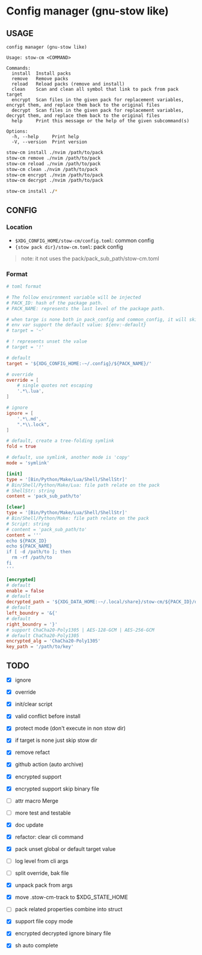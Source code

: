 # Config manager (gnu-stow like)

## USAGE

```
config manager (gnu-stow like)

Usage: stow-cm <COMMAND>

Commands:
  install  Install packs
  remove   Remove packs
  reload   Reload packs (remove and install)
  clean    Scan and clean all symbol that link to pack from pack target
  encrypt  Scan files in the given pack for replacement variables, encrypt them, and replace them back to the original files
  decrypt  Scan files in the given pack for replacement variables, decrypt them, and replace them back to the original files
  help     Print this message or the help of the given subcommand(s)

Options:
  -h, --help     Print help
  -V, --version  Print version
```

```sh
stow-cm install ./nvim /path/to/pack
stow-cm remove ./nvim /path/to/pack
stow-cm reload ./nvim /path/to/pack
stow-cm clean ./nvim /path/to/pack
stow-cm encrypt ./nvim /path/to/pack
stow-cm decrypt ./nvim /path/to/pack

stow-cm install ./*
```

## CONFIG

### Location

- `$XDG_CONFIG_HOME/stow-cm/config.toml`: common config
- `{stow pack dir}/stow-cm.toml`: pack config

> note: it not uses the pack/pack_sub_path/stow-cm.toml

### Format

```toml
# toml format

# The follow environment variable will be injected
# PACK_ID: hash of the package path.
# PACK_NAME: represents the last level of the package path.

# when targe is none both in pack_config and common_config, it will skip link the dir_tree
# env var support the default value: ${env:-default}
# target = '~'

# ! represents unset the value
# target = '!'

# default
target = '${XDG_CONFIG_HOME:-~/.config}/${PACK_NAME}/'

# override
override = [
    # single quotes not escaping
    '.*\.lua',
]

# ignore
ignore = [
    '.*\.md',
    ".*\\.lock",
]

# default, create a tree-folding symlink
fold = true

# default, use symlink, another mode is 'copy'
mode = 'symlink'

[init]
type = '[Bin/Python/Make/Lua/Shell/ShellStr]'
# Bin/Shell/Python/Make/Lua: file path relate on the pack
# ShellStr: string
content = 'pack_sub_path/to'

[clear]
type = '[Bin/Python/Make/Lua/Shell/ShellStr]'
# Bin/Shell/Python/Make: file path relate on the pack
# Script: string
# content = 'pack_sub_path/to'
content = '''
echo ${PACK_ID}
echo ${PACK_NAME}
if [ -d /path/to ]; then
  rm -rf /path/to
fi
'''

[encrypted]
# default
enable = false
# default
decrypted_path = '${XDG_DATA_HOME:-~/.local/share}/stow-cm/${PACK_ID}/decrypted/'
# default
left_boundry = '&{'
# default
right_boundry = '}'
# support ChaCha20-Poly1305 | AES-128-GCM | AES-256-GCM
# default ChaCha20-Poly1305
encrypted_alg = 'ChaCha20-Poly1305'
key_path = '/path/to/key'
```

## TODO

- [x] ignore
- [x] override
- [x] init/clear script
- [x] valid conflict before install
- [x] protect mode (don't execute in non stow dir)
- [x] if target is none just skip stow dir
- [x] remove refact
- [x] github action (auto archive)

- [x] encrypted support
- [x] encrypted support skip binary file
- [ ] attr macro Merge

- [ ] more test and testable

- [x] doc update
- [x] refactor: clear cli command
- [x] pack unset global or default target value

- [ ] log level from cli args

- [ ] split override, bak file

- [x] unpack pack from args

- [x] move .stow-cm-track to $XDG_STATE_HOME

- [ ] pack related properties combine into struct

- [x] support file copy mode

- [x] encrypted decrypted ignore binary file

- [x] sh auto complete
